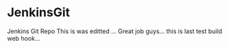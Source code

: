 # JenkinsGit
Jenkins Git Repo
This is was editted ...
Great job guys...
this is last test build web hook...
